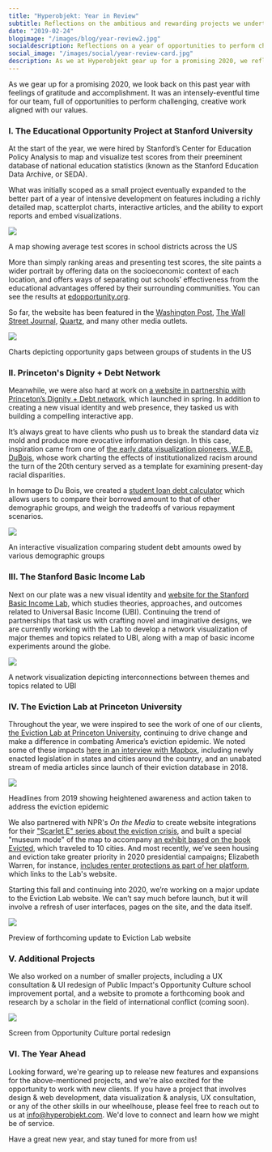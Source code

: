 ```yaml
---
title: "Hyperobjekt: Year in Review"
subtitle: Reflections on the ambitious and rewarding projects we undertook in 2019
date: "2019-02-24"
blogimage: "/images/blog/year-review2.jpg"
socialdescription: Reflections on a year of opportunities to perform challenging, creative work aligned with our values. 
social_image: "/images/social/year-review-card.jpg"
description: As we at Hyperobjekt gear up for a promising 2020, we reflect upon this past year with feelings of gratitude and accomplishment. It was an intensely-eventful time for our team, full of opportunities to perform challenging, creative work aligned with our values. 
---
```

As we gear up for a promising 2020, we look back on this past year with feelings of gratitude and accomplishment. It was an intensely-eventful time for our team, full of opportunities to perform challenging, creative work aligned with our values. 

<h3>I. The Educational Opportunity Project at Stanford University</h3>

At the start of the year, we were hired by Stanford’s Center for Education Policy Analysis to map and visualize test scores from their preeminent database of national education statistics (known as the Stanford Education Data Archive, or SEDA). 

What was initially scoped as a small project eventually expanded to the better part of a year of intensive development on features including a richly detailed map, scatterplot charts, interactive articles, and the ability to export reports and embed visualizations. 

<img src="/images/blog/mapandchart.jpg" />
<p class="blogcaption">A map showing average test scores in school districts across the US</p>

More than simply ranking areas and presenting test scores, the site paints a wider portrait by offering data on the socioeconomic context of each location, and offers ways of separating out schools’ effectiveness from the educational advantages offered by their surrounding communities. You can see the results at <a href="https://edopportunity.org" target="_blank">edopportunity.org</a>.

So far, the website has been featured in the <a href="https://www.washingtonpost.com/local/education/achievement-gaps-in-schools-driven-by-poverty-study-finds/2019/09/22/59491778-dd73-11e9-b199-f638bf2c340f_story.html" target="_blank">Washington Post</a>, <a href="https://www.wsj.com/articles/in-mississippi-an-unlikely-model-for-school-desegregation-11574424004" target="_blank">The Wall Street Journal</a>, <a href="https://qz.com/1715113/the-most-accurate-school-rating-tool-is-this-map-from-stanford/" target="_blank">Quartz</a>, and many other media outlets.


<img src="/images/blog/2-charts.jpg" />
<p class="blogcaption">Charts depicting opportunity gaps between groups of students in the US</p>

<h3>II. Princeton's Dignity + Debt Network</h3>

Meanwhile, we were also hard at work on <a href="https://www.dignityanddebt.org/" target="_blank">a website in partnership with Princeton’s Dignity + Debt network</a>, which launched in spring. In addition to creating a new visual identity and web presence, they tasked us with building a compelling interactive app.

It’s always great to have clients who push us to break the standard data viz mold and produce more evocative information design. In this case, inspiration came from one of <a href="https://www.smithsonianmag.com/history/first-time-together-and-color-book-displays-web-du-bois-visionary-infographics-180970826/" target="_blank">the early data visualization pioneers, W.E.B. DuBois</a>, whose work charting the effects of institutionalized racism around the turn of the 20th century served as a template for examining present-day racial disparities.

In homage to Du Bois, we created a <a href="https://www.dignityanddebt.org/projects/student-debt-calculator/" target="_blank">student loan debt calculator</a> which allows users to compare their borrowed amount to that of other demographic groups, and weigh the tradeoffs of various repayment scenarios.

<img src="/images/blog/debt-calculator.jpg" />
<p class="blogcaption">An interactive visualization comparing student debt amounts owed by various demographic groups</p>

<h3>III. The Stanford Basic Income Lab</h3>

Next on our plate was a new visual identity and <a href="https://basicincome.stanford.edu/" target="blank">website for the Stanford Basic Income Lab</a>, which studies theories, approaches, and outcomes related to Universal Basic Income (UBI). Continuing the trend of partnerships that task us with crafting novel and imaginative designs, we are currently working with the Lab to develop a network visualization of major themes and topics related to UBI, along with a map of basic income experiments around the globe. 

<img src="/images/blog/ubi-network2.jpg" />
<p class="blogcaption">A network visualization depicting interconnections between themes and topics related to UBI</p>

<h3>IV. The Eviction Lab at Princeton University</h3>

Throughout the year, we were inspired to see the work of one of our clients, <a href="https://evictionlab.org" target="_blank">the Eviction Lab at Princeton University</a>, continuing to drive change and make a difference in combating America’s eviction epidemic. We noted some of these impacts <a href="https://blog.mapbox.com/eviction-lab-one-year-later-8515d639e83e" target="_blank">here in an interview with Mapbox</a>, including newly enacted legislation in states and cities around the country, and an unabated stream of media articles since launch of their eviction database in 2018. 

<img src="/images/blog/el-headlines.jpg" />
<p class="blogcaption">Headlines from 2019 showing heightened awareness and action taken to address the eviction epidemic</p>

We also partnered with NPR's <i>On the Media</i> to create website integrations for their <a href="https://www.wnycstudios.org/podcasts/otm/scarlet-e-unmasking-americas-eviction-crisis" target="_blank">"Scarlet E" series about the eviction crisis</a>, and built a special "museum mode" of the map to accompany <a href="https://www.jsonline.com/story/entertainment/arts/2019/05/16/evicted-exhibit-coming-here-brings-affordable-housing-crisis-home/1186688001/" target="_blank">an exhibit based on the book Evicted</a>, which traveled to 10 cities. And most recently, we’ve seen housing and eviction take greater priority in 2020 presidential campaigns; Elizabeth Warren, for instance, <a href="https://elizabethwarren.com/plans/protecting-empowering-renters" target="_blank">includes renter protections as part of her platform</a>, which links to the Lab's website. 

Starting this fall and continuing into 2020, we’re working on a major update to the Eviction Lab website. We can’t say much before launch, but it will involve a refresh of user interfaces, pages on the site, and the data itself. 

<img src="/images/blog/elchart.jpg" />
<p class="blogcaption">Preview of forthcoming update to Eviction Lab website</p>

<h3>V. Additional Projects</h3>

We also worked on a number of smaller projects, including a UX consultation & UI redesign of Public Impact's Opportunity Culture school improvement portal, and a website to promote a forthcoming book and research by a scholar in the field of international conflict (coming soon).


<img src="/images/blog/ocportal-screen.jpg" />
<p class="blogcaption">Screen from Opportunity Culture portal redesign</p>

<h3>VI. The Year Ahead</h3>

Looking forward, we're gearing up to release new features and expansions for the above-mentioned projects, and we're also excited for the opportunity to work with new clients. If you have a project that involves design & web development, data visualization & analysis, UX consultation, or any of the other skills in our wheelhouse, please feel free to reach out to us at <a href="mailto:info@hyperobjekt.com">info@hyperobjekt.com</a>. We'd love to connect and learn how we might be of service.

Have a great new year, and stay tuned for more from us!

